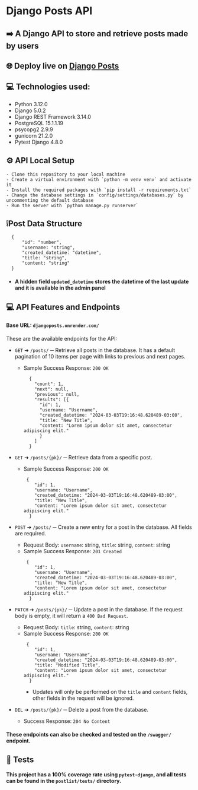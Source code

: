 # Django Posts API

## ➡️ A Django API to store and retrieve posts made by users

## 🌐 Deploy live on [Django Posts](https://djangoposts.onrender.com/)

## 💻 Technologies used:
  - Python 3.12.0
  - Django 5.0.2
  - Django REST Framework 3.14.0
  - PostgreSQL 15.1.1.19
  - psycopg2 2.9.9
  - gunicorn 21.2.0
  - Pytest Django 4.8.0

## ⚙️ API Local Setup
    - Clone this repository to your local machine
    - Create a virtual environment with `python -m venv venv` and activate it
    - Install the required packages with `pip install -r requirements.txt`
    - Change the database settings in `config/settings/databases.py` by uncommenting the default database
    - Run the server with `python manage.py runserver`

## ❕Post Data Structure
  ```
    {
        "id": "number",
        "username: "string",
        "created_datetime: "datetime",
        "title: "string",
        "content: "string"
    }
  ```
  - #### A hidden field `updated_datetime` stores the datetime of the last update and it is available in the admin panel


## 💻 API Features and Endpoints
  #### Base URL: `djangoposts.onrender.com/`
  These are the available endpoints for the API:
  - `GET` ➔ `/posts/` ─ Retrieve all posts in the database. It has a default pagination of 10 items per page with links to previous and next pages.
    - Sample Success Response: `200 OK`
      ```
        {
          "count": 1,
          "next": null,
          "previous": null,
          "results": [{
            "id": 1,
            "username: "Username",
            "created_datetime: "2024-03-03T19:16:48.620489-03:00",
            "title: "New Title",
            "content: "Lorem ipsum dolor sit amet, consectetur adipiscing elit."
            }
          ]
        }
      ```
  - `GET` ➔ `/posts/{pk}/` ─ Retrieve data from a specific post.
      - Sample Success Response: `200 OK`
        ```
         {
            "id": 1,
            "username: "Username",
            "created_datetime: "2024-03-03T19:16:48.620489-03:00",
            "title: "New Title",
            "content: "Lorem ipsum dolor sit amet, consectetur adipiscing elit."
          }
        ```
  - `POST` ➔ `/posts/` ─ Create a new entry for a post in the database. All fields are required.
    - Request Body: `username`: string, `title`: string, `content`: string
    - Sample Success Response: `201 Created`
      ```
       {
          "id": 1,
          "username: "Username",
          "created_datetime: "2024-03-03T19:16:48.620489-03:00",
          "title: "New Title",
          "content: "Lorem ipsum dolor sit amet, consectetur adipiscing elit."
        }
      ```
  - `PATCH` ➔ `/posts/{pk}/` ─ Update a post in the database. If the request body is empty, it will return a `400 Bad Request`.
    - Request Body: `title`: string, `content`: string
    - Sample Success Response: `200 OK`
      ```
       {
          "id": 1,
          "username: "Username",
          "created_datetime: "2024-03-03T19:16:48.620489-03:00",
          "title: "Modified Title",
          "content: "Lorem ipsum dolor sit amet, consectetur adipiscing elit."
        }
      ```
         - Updates will only be performed on the `title` and `content` fields, other fields in the request will be ignored.

  - `DEL` ➔ `/posts/{pk}/` ─ Delete a post from the database.
    - Success Response: `204 No Content`

  #### These endpoints can also be checked and tested on the `/swagger/` endpoint.


  ## 🔧 Tests
   #### This project has a 100% coverage rate using `pytest-django`, and all tests can be found in the `postlist/tests/` directory.



    
